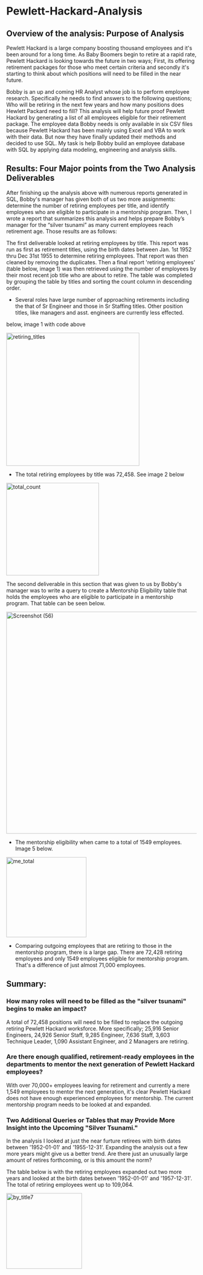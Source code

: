 # Pewlett-Hackard-Analysis

## Overview of the analysis: Purpose of Analysis

Pewlett Hackard is a large company boosting thousand employees and it's been around for a long time. As Baby Boomers begin to retire at a rapid rate, Pewlett Hackard is looking towards the future in two ways; First, its offering retirement packages for those who meet certain criteria and secondly it's starting to think about which positions will need to be filled in the near future. 

Bobby is an up and coming HR Analyst whose job is to perform employee research. Specifically he needs to find answers to the following questions; Who will be retiring in the next few years and how many positions does Hewlett Packard need to fill? This analysis will help future proof Pewlett Hackard by generating a list of all employees eligible for their retirement package. The employee data Bobby needs is only available in six CSV files because Pewlett Hackard has been mainly using Excel and VBA to work with their data. But now they have finally updated their methods and decided to use SQL. My task is help Bobby build an employee database with SQL by applying data modeling, engineering and analysis skills.


## Results: Four Major points from the Two Analysis Deliverables

After finishing up the analysis above with numerous reports generated in SQL, Bobby's manager has given both of us two more assignments: determine the number of retiring employees per title, and identify employees who are eligible to participate in a mentorship program. Then, I wrote a report that summarizes this analysis and helps prepare Bobby’s manager for the “silver tsunami” as many current employees reach retirement age. Those results are as follows:

The first deliverable looked at retiring employees by title. This report was run as first as retirement titles, using the birth dates between Jan. 1st 1952 thru Dec 31st 1955 to determine retiring employees. That report was then cleaned by removing the duplicates. Then a final report 'retiring employees' (table below, image 1) was then retrieved using the number of employees by their most recent job title who are about to retire. The table was completed by grouping the table by titles and sorting the count column in descending order. 

* Several roles have large number of approaching retirements including the that of Sr Engineer and those in Sr Staffing titles. Other position titles, like managers and asst. engineers are currently less effected. 

below, image 1 with code above

<img width="352" alt="retiring_titles" src="https://user-images.githubusercontent.com/102890151/169722142-563e39e7-d84b-4393-9a62-dbd231c3a644.png">


* The total retiring employees by title was 72,458. See image 2 below 

<img width="245" alt="total_count" src="https://user-images.githubusercontent.com/102890151/169722814-93b35593-9d1b-452e-8294-ca66e225ac25.png">

The second deliverable in this section that was given to us by Bobby's manager was to write a query to create a Mentorship Eligibility table that holds the employees who are eligible to participate in a mentorship program. That table can be seen below.

<img width="587" alt="Screenshot (56)" src="https://user-images.githubusercontent.com/102890151/169675932-740bacc7-1e71-4ba4-9369-7a4ecff83b23.png">

* The mentorship eligibility when came to a total of 1549 employees. Image 5 below. 

<img width="212" alt="me_total" src="https://user-images.githubusercontent.com/102890151/169723156-2ddb3f0c-f0f8-42fc-b93e-7b489d3cd4d8.png">

* Comparing outgoing employees that are retiring to those in the mentorship program, there is a large gap. There are 72,428 retiring employees and only 1549 employees eligible for mentorship program. That's a difference of just almost 71,000 employees. 

## Summary: 

### How many roles will need to be filled as the "silver tsunami" begins to make an impact?
A total of 72,458 positions will need to be filled to replace the outgoing retiring Pewlett Hackard worksforce. More specifically; 25,916 Senior Engineers, 24,926 Senior Staff, 9,285 Engineer, 7,636 Staff, 3,603 Technique Leader, 1,090 Assistant Engineer, and 2 Managers are retiring.


### Are there enough qualified, retirement-ready employees in the departments to mentor the next generation of Pewlett Hackard employees?
With over 70,000+ employees leaving for retirement and currently a mere 1,549 employees to mentor the next generation, it's clear Pewlett Hackard does not have enough experienced employees for mentorship. The current mentorship program needs to be looked at and expanded.


### Two Additional Queries or Tables that may Provide More Insight into the Upcoming "Silver Tsunami."

In the analysis I looked at just the near furture retirees with birth dates between '1952-01-01' and '1955-12-31'. Expanding the analysis out a few more years might give us a better trend. Are there just an unusually large amount of retires forthcoming, or is this amount the norm?

The table below is with the retiring employees expanded out two more years and looked at the birth dates between '1952-01-01' and '1957-12-31'. The total of retiring employees went up to 109,064. 

<img width="200" alt="by_title7" src="https://user-images.githubusercontent.com/102890151/169730304-cad83c49-21cb-48d2-b9c8-ee7a41b71c98.png">

